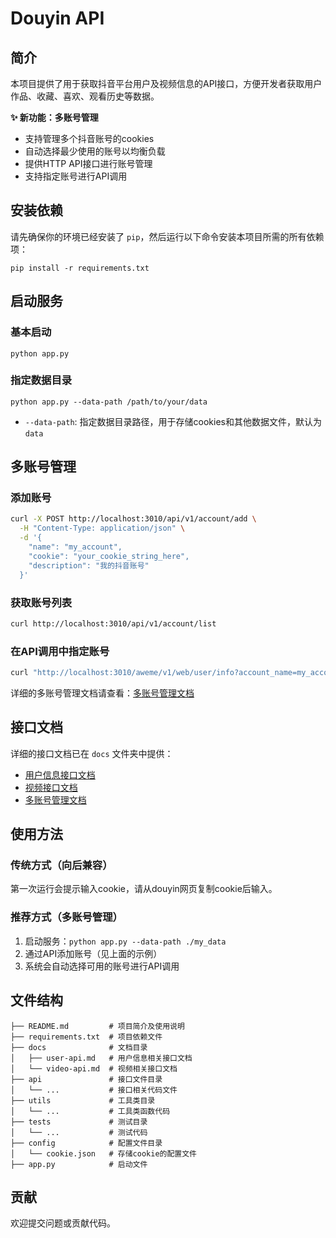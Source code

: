 
# Douyin API

## 简介
本项目提供了用于获取抖音平台用户及视频信息的API接口，方便开发者获取用户作品、收藏、喜欢、观看历史等数据。

**✨ 新功能：多账号管理**
- 支持管理多个抖音账号的cookies
- 自动选择最少使用的账号以均衡负载
- 提供HTTP API接口进行账号管理
- 支持指定账号进行API调用

## 安装依赖
请先确保你的环境已经安装了 `pip`，然后运行以下命令安装本项目所需的所有依赖项：

```shell
pip install -r requirements.txt
```

## 启动服务

### 基本启动
```shell
python app.py
```

### 指定数据目录
```shell
python app.py --data-path /path/to/your/data
```

- `--data-path`: 指定数据目录路径，用于存储cookies和其他数据文件，默认为 `data`

## 多账号管理

### 添加账号
```bash
curl -X POST http://localhost:3010/api/v1/account/add \
  -H "Content-Type: application/json" \
  -d '{
    "name": "my_account",
    "cookie": "your_cookie_string_here",
    "description": "我的抖音账号"
  }'
```

### 获取账号列表
```bash
curl http://localhost:3010/api/v1/account/list
```

### 在API调用中指定账号
```bash
curl "http://localhost:3010/aweme/v1/web/user/info?account_name=my_account&..."
```

详细的多账号管理文档请查看：[多账号管理文档](./docs/account-management.md)

## 接口文档
详细的接口文档已在 `docs` 文件夹中提供：

- [用户信息接口文档](./docs/user-api.md)
- [视频接口文档](./docs/video-api.md)
- [多账号管理文档](./docs/account-management.md)

## 使用方法

### 传统方式（向后兼容）
第一次运行会提示输入cookie，请从douyin网页复制cookie后输入。

### 推荐方式（多账号管理）
1. 启动服务：`python app.py --data-path ./my_data`
2. 通过API添加账号（见上面的示例）
3. 系统会自动选择可用的账号进行API调用

## 文件结构
```text
├── README.md         # 项目简介及使用说明
├── requirements.txt  # 项目依赖文件
├── docs              # 文档目录
│   ├── user-api.md   # 用户信息相关接口文档
│   └── video-api.md  # 视频相关接口文档
├── api               # 接口文件目录
│   └── ...           # 接口相关代码文件
├── utils             # 工具类目录
│   └── ...           # 工具类函数代码
├── tests             # 测试目录
│   └── ...           # 测试代码
├── config            # 配置文件目录
│   └── cookie.json   # 存储cookie的配置文件
├── app.py            # 启动文件

```

## 贡献
欢迎提交问题或贡献代码。